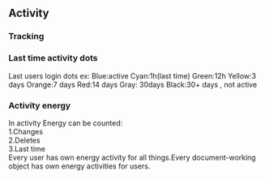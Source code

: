 ## Activity
### Tracking
### Last time activity dots
Last users login dots ex:
Blue:active
Cyan:1h(last time)
Green:12h
Yellow:3 days
Orange:7 days
Red:14 days
Gray: 30days
Black:30+ days , not active


### Activity energy
In activity Energy can be counted:
<br />
1.Changes
<br />
2.Deletes
<br />
3.Last time
<br />
Every user has own energy activity for all things.Every document-working object has own energy activities for users.


